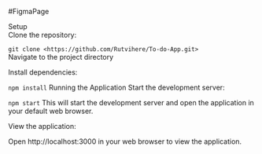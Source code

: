 #FigmaPage

Setup<br>
Clone the repository:

```git clone <https://github.com/Rutvihere/To-do-App.git>```<br>
Navigate to the project directory

Install dependencies:

```npm install```
Running the Application
Start the development server:

```npm start```
This will start the development server and open the application in your default web browser.

View the application:<br>

Open http://localhost:3000 in your web browser to view the application.
